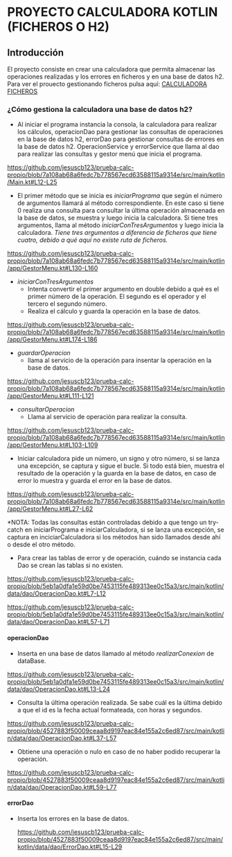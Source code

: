 # PROYECTO CALCULADORA KOTLIN (FICHEROS O H2)
## Introducción
El proyecto consiste en crear una calculadora que permita almacenar las operaciones realizadas y los errores en ficheros y en una base de datos h2.
Para ver el prouecto gestionando ficheros pulsa aquí: [CALCULADORA FICHEROS](https://github.com/jesuscb123/prueba-calc-propio/tree/main)

### ¿Cómo gestiona la calculadora una base de datos h2?
- Al iniciar el programa instancia la consola, la calculadora para realizar los cálculos, operacionDao para gestionar las consultas de operaciones en la base de datos h2, errorDao para gestionar consultas de errores en la base de datos h2. OperacionService y errorService que llama al dao para realizar las consultas y gestor menú que inicia el programa.

https://github.com/jesuscb123/prueba-calc-propio/blob/7a108ab68a6fedc7b778567ecd63588115a9314e/src/main/kotlin/Main.kt#L12-L25
- El primer método que se inicia es *iniciarPrograma* que según el número de argumentos llamará al método correspondiente. En este caso si tiene 0 realiza una consulta para consultar la última operación almacenada en la base de datos, se muestra y luego inicia la calculadora. Si tiene tres argumentos, llama al método *iniciarConTresArgumentos* y luego inicia la calculadora. *Tiene tres argumentos a diferencia de ficheros que tiene cuatro, debido a qué aquí no existe ruta de ficheros.*

https://github.com/jesuscb123/prueba-calc-propio/blob/7a108ab68a6fedc7b778567ecd63588115a9314e/src/main/kotlin/app/GestorMenu.kt#L130-L160

- *iniciarConTresArgumentos*
  - Intenta convertir el primer argumento en double debido a qué es el primer número de la operación. El segundo es el operador y el tercero el segundo número.
  - Realiza el cálculo y guarda la operación en la base de datos.

https://github.com/jesuscb123/prueba-calc-propio/blob/7a108ab68a6fedc7b778567ecd63588115a9314e/src/main/kotlin/app/GestorMenu.kt#L174-L186

- *guardarOperacion*
  - llama al servicio de la operación para insentar la operación en la base de datos.

https://github.com/jesuscb123/prueba-calc-propio/blob/7a108ab68a6fedc7b778567ecd63588115a9314e/src/main/kotlin/app/GestorMenu.kt#L111-L121

- *consultarOperacion*
  - Llama al servicio de operación para realizar la consulta.

https://github.com/jesuscb123/prueba-calc-propio/blob/7a108ab68a6fedc7b778567ecd63588115a9314e/src/main/kotlin/app/GestorMenu.kt#L103-L109
- Iniciar calculadora pide un número, un signo y otro número, si se lanza una excepción, se captura y sigue el bucle. Si todo está bien, muestra el resultado de la operación y la guarda en la base de datos, en caso de error lo muestra y guarda el error en la base de datos.

https://github.com/jesuscb123/prueba-calc-propio/blob/7a108ab68a6fedc7b778567ecd63588115a9314e/src/main/kotlin/app/GestorMenu.kt#L27-L62

*NOTA: Todas las consultas están controladas debido a que tengo un try-catch en iniciarPrograma e iniciarCalculadora, si se lanza una excepción, se captura en inciciarCalculadora si los métodos han sido llamados desde ahí o desde el otro método.

- Para crear las tablas de error y de operación, cuándo se instancia cada Dao se crean las tablas si no existen.

https://github.com/jesuscb123/prueba-calc-propio/blob/5eb1a0dfa1e59d0be7453115fe489313ee0c15a3/src/main/kotlin/data/dao/OperacionDao.kt#L7-L12

https://github.com/jesuscb123/prueba-calc-propio/blob/5eb1a0dfa1e59d0be7453115fe489313ee0c15a3/src/main/kotlin/data/dao/OperacionDao.kt#L57-L71

#### operacionDao
- Inserta en una base de datos llamado al método *realizarConexion* de dataBase. 

https://github.com/jesuscb123/prueba-calc-propio/blob/5eb1a0dfa1e59d0be7453115fe489313ee0c15a3/src/main/kotlin/data/dao/OperacionDao.kt#L13-L24

- Consulta la última operación realizada. Se sabe cuál es la última debido a que el id es la fecha actual formateada, con horas y segundos.

https://github.com/jesuscb123/prueba-calc-propio/blob/4527883f50009ceaa8d9197eac84e155a2c6ed87/src/main/kotlin/data/dao/OperacionDao.kt#L37-L57

- Obtiene una operación o nulo en caso de no haber podido recuperar la operación.

https://github.com/jesuscb123/prueba-calc-propio/blob/4527883f50009ceaa8d9197eac84e155a2c6ed87/src/main/kotlin/data/dao/OperacionDao.kt#L59-L77

#### errorDao
- Inserta los errores en la base de datos.

  https://github.com/jesuscb123/prueba-calc-propio/blob/4527883f50009ceaa8d9197eac84e155a2c6ed87/src/main/kotlin/data/dao/ErrorDao.kt#L15-L29